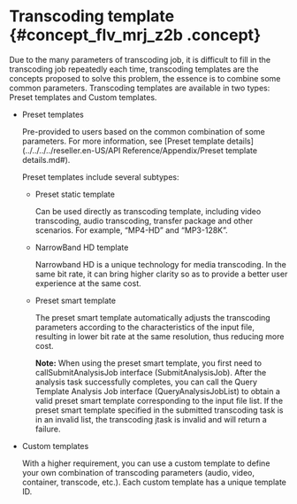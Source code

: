 # Transcoding template {#concept_flv_mrj_z2b .concept}

Due to the many parameters of transcoding job, it is difficult to fill in the transcoding job repeatedly each time, transcoding templates are the concepts proposed to solve this problem, the essence is to combine some common parameters. Transcoding templates are available in two types: Preset templates and Custom templates.

-   Preset templates

    Pre-provided to users based on the common combination of some parameters. For more information, see [Preset template details](../../../../reseller.en-US/API Reference/Appendix/Preset template details.md#).

    Preset templates include several subtypes:

    -   Preset static template

        Can be used directly as transcoding template, including video transcoding, audio transcoding, transfer package and other scenarios. For example, “MP4-HD” and “MP3-128K”.

    -   NarrowBand HD template

        Narrowband HD is a unique technology for media transcoding. In the same bit rate, it can bring higher clarity so as to provide a better user experience at the same cost.

    -   Preset smart template

        The preset smart template automatically adjusts the transcoding parameters according to the characteristics of the input file, resulting in lower bit rate at the same resolution, thus reducing more cost.

        **Note:** When using the preset smart template, you first need to callSubmitAnalysisJob interface \(SubmitAnalysisJob\). After the analysis task successfully completes, you can call the Query Template Analysis Job interface \(QueryAnalysisJobList\) to obtain a valid preset smart template corresponding to the input file list. If the preset smart template specified in the submitted transcoding task is in an invalid list, the transcoding jtask is invalid and will return a failure.


-   Custom templates

    With a higher requirement, you can use a custom template to define your own combination of transcoding parameters \(audio, video, container, transcode, etc.\). Each custom template has a unique template ID.


